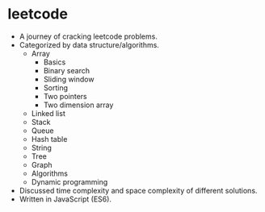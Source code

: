 # leetcode

- A journey of cracking leetcode problems.
- Categorized by data structure/algorithms.
  - Array
    - Basics
    - Binary search
    - Sliding window
    - Sorting
    - Two pointers
    - Two dimension array
  - Linked list
  - Stack
  - Queue
  - Hash table
  - String
  - Tree
  - Graph
  - Algorithms
  - Dynamic programming
- Discussed time complexity and space complexity of different solutions.
- Written in JavaScript (ES6).
